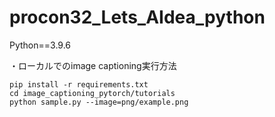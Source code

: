 # procon32_Lets_AIdea_python
Python==3.9.6

・ローカルでのimage captioning実行方法

```
pip install -r requirements.txt  
cd image_captioning_pytorch/tutorials  
python sample.py --image=png/example.png  
```
